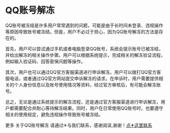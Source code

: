 # QQ账号解冻

QQ账号被冻结是许多用户常常遇到的问题，可能是由于长时间未登录、违规操作等原因导致账号被冻结。但是，用户不必过于担心，因为QQ账号解冻的方法是存在的。

首先，用户可以尝试通过手机或者电脑登录QQ账号，系统会提示账号已被冻结，并给出解冻的相关操作步骤。用户可以根据系统提示，完成相关的解冻验证流程，例如输入验证码、回答密保问题等操作。

其次，用户也可以通过QQ官方客服渠道进行申诉解冻。用户可以拨打QQ官方客服电话，或者通过QQ官方网站提交申诉解冻的请求。在申诉时，用户需要提供相关的个人身份信息以及账号使用情况等资料，经过官方审核后，有可能会解冻账号。

总之，无论是通过系统提示的解冻流程，还是通过官方客服渠道进行申诉解冻，用户都需要配合并耐心等待解冻结果。同时，用户在日常使用QQ账号时，也要遵守相关的使用规定，避免违规操作导致账号被冻结。

更多 关于QQ账号解冻 请通过✈与我们联系，感谢阅读,谢谢！[点✈这里联系](https://tg.k02.cc)